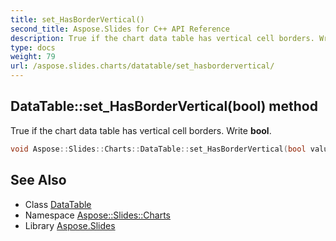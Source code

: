 ```yaml
---
title: set_HasBorderVertical()
second_title: Aspose.Slides for C++ API Reference
description: True if the chart data table has vertical cell borders. Write bool.
type: docs
weight: 79
url: /aspose.slides.charts/datatable/set_hasbordervertical/
---
```

## DataTable::set_HasBorderVertical(bool) method


True if the chart data table has vertical cell borders. Write **bool**.

```cpp
void Aspose::Slides::Charts::DataTable::set_HasBorderVertical(bool value) override
```

## See Also

* Class [DataTable](../)
* Namespace [Aspose::Slides::Charts](../../)
* Library [Aspose.Slides](../../../)